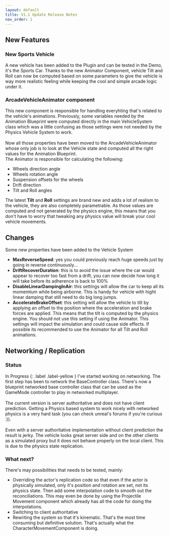 ```yaml
---
layout: default
title: V1.1 Update Release Notes
nav_order: 1
---
```


## New Features
### New Sports Vehicle
A new vehicle has been added to the Plugin and can be tested in the Demo, it's the Sports Car. Thanks to the new Animator Component, vehicle Tilt and Roll can now be computed based on some parameters to give the vehicle is way more realistic feeling while keeping the cool and simple arcade logic under it. 

### ArcadeVehicleAnimator component
This new component is responsible for handling everyhting that's related to the vehicle's animations. Previously, some variables needed by the Animation Blueprint were computed directly in the main VehicleSystem class which was a little confusing as those settings were not needed by the Physics Vehicle System to work. 
<br>
<br>
Now all those properties have been moved to the ArcadeVehicleAnimator whose only job is to look at the Vehicle state and computed all the right values for the Animation Blueprint.
<br>
The Animator is responsible for calculating the following:
- Wheels direction angle
- Wheels rotation angle
- Suspension offsets for the wheels
- Drift direction
- Tilt and Roll angles

The latest **Tilt** and **Roll** settings are brand new and adds a lot of realism to the vehicle, they are also completely parametrable. As those values are computed and not generated by the physics engine, this means that you don't have to worry that tweaking any physics value will break your cool vehicle movements.

## Changes
Some new properties have been added to the Vehicle System
<br>
* **MaxReverseSpeed**: yes you could previously reach huge speeds just by going in reverse continuously...
* **DriftRecoverDuration**: this is to avoid the issue where the car would appear to recover too fast from a drift, you can now decide how long it will take before its adherence is back to 100%
* **DisableLinearDampingInAir**: this settings will allow the car to keep all its momemtum while being airborne. This is handy for vehicle with hight linear damping that still need to do big long jumps.
* **AccelerateBrakeOffset**: this setting will allow the vehicle to tilt by applying an offset to the position where the acceleration and brake forces are applied. This means that the tilt is computed by the physics engine. You should not use this setting if using the Animator. This settings will impact the simulation and could cause side effects. If possible its recommended to use the Animator for all Tilt and Roll animations.

## Networking / Replication
### Status
In Progress
{: .label .label-yellow }
I've started working on networking. The first step has been to network the BaseController class. There's now a blueprint networked base controller class that can be used as the GameMode controller to play in networked multiplayer. 
<br>
<br>
The current version is server authoritative and does not have client prediction. Getting a Physics based system to work nicely with networked physics is a very hard task (you can check unreal's forums if you're curious :)).
<br>
<br>
Even with a server authoritative implementation without client prediction the result is jerky. The vehicle looks great server side and on the other clients as a simulated proxy but it does not behave properly on the local client. This is due to the physics state replication.
<br>
### What next?
There's may possibilities that needs to be tested, mainly:
* Overriding the actor's replication code so that even if the actor is physically simulated, only it's position and rotation are set, not its physics state. Then add some interpolation code to smooth out the reconciliations. This may even be done by using the Projectile Movement component which already has all the code for doing the interpolations.
* Switching to client authoritative
* Rewriting the system so that it's kinematic. That's the most time consuming but definitive solution. That's actually what the CharacterMovementComponent is doing.




